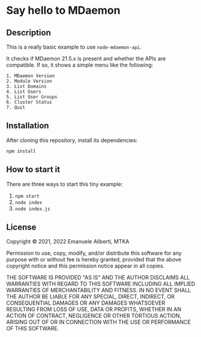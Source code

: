 # Say hello to MDaemon

## Description

This is a really basic example to use `node-mdaemon-api`.

It checks if MDaemon 21.5.x is present and whether the APIs are
compatible. If so, it shows a simple menu like the following:

    1. MDaemon Version
    2. Module Version
    3. List Domains
    4. List Users
    5. List User Groups
    6. Cluster Status
    7. Quit

## Installation

After cloning this repository, install its dependencies:

    npm install

## How to start it

There are three ways to start this tiny example:

1. `npm start`
2. `node index`
3. `node index.js`

## License

Copyright &copy; 2021, 2022 Emanuele Aliberti, MTKA

Permission to use, copy, modify, and/or distribute this software for any
purpose with or without fee is hereby granted, provided that the above
copyright notice and this permission notice appear in all copies.

THE SOFTWARE IS PROVIDED "AS IS" AND THE AUTHOR DISCLAIMS ALL WARRANTIES
WITH REGARD TO THIS SOFTWARE INCLUDING ALL IMPLIED WARRANTIES OF
MERCHANTABILITY AND FITNESS. IN NO EVENT SHALL THE AUTHOR BE LIABLE FOR
ANY SPECIAL, DIRECT, INDIRECT, OR CONSEQUENTIAL DAMAGES OR ANY DAMAGES
WHATSOEVER RESULTING FROM LOSS OF USE, DATA OR PROFITS, WHETHER IN AN
ACTION OF CONTRACT, NEGLIGENCE OR OTHER TORTIOUS ACTION, ARISING OUT OF
OR IN CONNECTION WITH THE USE OR PERFORMANCE OF THIS SOFTWARE.

